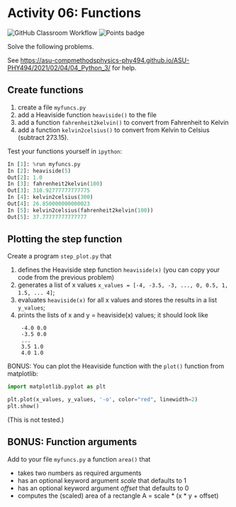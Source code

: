 # Activity 06: Functions
![GitHub Classroom Workflow](../../workflows/GitHub%20Classroom%20Workflow/badge.svg?branch=main) ![Points badge](../../blob/badges/.github/badges/points.svg)


Solve the following problems.

See https://asu-compmethodsphysics-phy494.github.io/ASU-PHY494/2021/02/04/04_Python_3/ for help.

## Create functions

1. create a file `myfuncs.py`
2. add a Heaviside function `heaviside()` to the file 
3. add a function `fahrenheit2kelvin()` to convert from Fahrenheit to
   Kelvin
4. add a function `kelvin2celsius()` to convert from Kelvin to Celsius
   (subtract 273.15).

Test your functions yourself in `ipython`:
```python
In [1]: %run myfuncs.py
In [2]: heaviside(5)
Out[2]: 1.0
In [3]: fahrenheit2kelvin(100)
Out[3]: 310.92777777777775
In [4]: kelvin2celsius(300)
Out[4]: 26.850000000000023
In [5]: kelvin2celsius(fahrenheit2kelvin(100))
Out[5]: 37.77777777777777
```

## Plotting the step function

Create a program `step_plot.py` that

1. defines the Heaviside step function `heaviside(x)` (you can copy your code from the previous problem)
2. generates a list of x values
   `x_values = [-4, -3.5, -3, ..., 0, 0.5, 1, 1.5, ... 4]`;
3. evaluates `heaviside(x)` for all x values and stores the results
   in a list `y_values`;
4. prints the lists of x and y = heaviside(x) values; it should look
   like
   ~~~
	-4.0 0.0
	-3.5 0.0
    ...
    3.5 1.0
	4.0 1.0 
   ~~~


BONUS: You can plot the Heaviside function with the `plot()` function from matplotlib:
```python
import matplotlib.pyplot as plt

plt.plot(x_values, y_values, '-o', color="red", linewidth=2)
plt.show()
```
(This is not tested.)

## BONUS: Function arguments

Add to your file `myfuncs.py` a function `area()` that
- takes two numbers as required arguments
- has an optional keyword argument *scale* that defaults to 1
- has an optional keyword argument *offset* that defaults to 0
- computes the (scaled) area of a rectangle A = scale * (x * y + offset)

